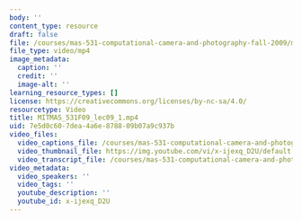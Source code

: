 ```yaml
---
body: ''
content_type: resource
draft: false
file: /courses/mas-531-computational-camera-and-photography-fall-2009/mitmas_531f09_lec09_1_360p_16_9.mp4
file_type: video/mp4
image_metadata:
  caption: ''
  credit: ''
  image-alt: ''
learning_resource_types: []
license: https://creativecommons.org/licenses/by-nc-sa/4.0/
resourcetype: Video
title: MITMAS_531F09_lec09_1.mp4
uid: 7e5d0c60-7dea-4a6e-8788-09b07a9c937b
video_files:
  video_captions_file: /courses/mas-531-computational-camera-and-photography-fall-2009/1RPfq0KaZVkuhHcq-ZJMfwhpus7oHPzzY_transcript.webvtt
  video_thumbnail_file: https://img.youtube.com/vi/x-ijexq_D2U/default.jpg
  video_transcript_file: /courses/mas-531-computational-camera-and-photography-fall-2009/1RPfq0KaZVkuhHcq-ZJMfwhpus7oHPzzY_transcript.pdf
video_metadata:
  video_speakers: ''
  video_tags: ''
  youtube_description: ''
  youtube_id: x-ijexq_D2U
---
```

